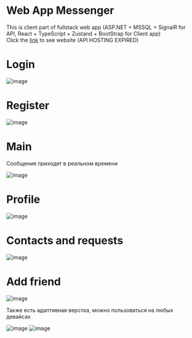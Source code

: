 # Web App Messenger

This is client part of fullstack web app (ASP.NET + MSSQL + SignalR for API, React + TypeScript + Zustand + BootStrap for Client app)  
Click the [link](https://messenger-brown.vercel.app/) to see website (API HOSTING EXPIRED)

# Login
![image](https://github.com/jetie000/WebAppMessenger/assets/126812090/27b54040-0d65-428c-9dcb-5a708603d17e)


# Register
![image](https://github.com/jetie000/WebAppMessenger/assets/126812090/094d9d80-e2e5-4a7c-91e7-2848b2c94dd2)


# Main
Сообщения приходят в реальном времени 

![image](https://github.com/jetie000/WebAppMessenger/assets/126812090/7af50ea5-df51-4fd8-9b84-3686f2214f82)


# Profile
![image](https://github.com/jetie000/WebAppMessenger/assets/126812090/3707597a-5d2e-4f7b-9721-e594113444b9)


# Contacts and requests
![image](https://github.com/jetie000/WebAppMessenger/assets/126812090/e296d26d-3431-461f-9e17-e9140fcb4d23)


# Add friend
![image](https://github.com/jetie000/WebAppMessenger/assets/126812090/996b2715-7594-45ae-8d24-9145718b7dd5)


Также есть адаптивная верстка, можно пользоваться на любых девайсах

![image](https://github.com/jetie000/WebAppMessenger/assets/126812090/b195bd91-42ec-4413-806d-af60fe6441b5)  ![image](https://github.com/jetie000/WebAppMessenger/assets/126812090/77ea3b13-c9a5-4db0-a29c-f947f2d59dec)

